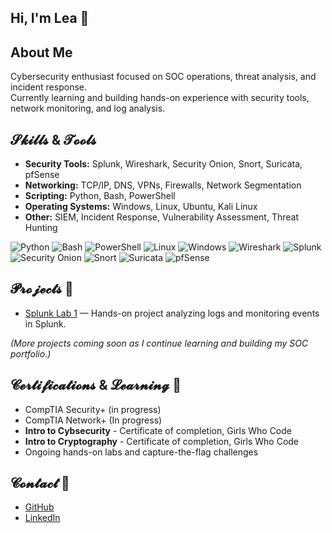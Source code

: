 ## Hi, I'm Lea 👋

## About Me
Cybersecurity enthusiast focused on SOC operations, threat analysis, and incident response.  
Currently learning and building hands-on experience with security tools, network monitoring, and log analysis.  

## 𝓢𝓴𝓲𝓵𝓵𝓼 & 𝓣𝓸𝓸𝓵𝓼
- **Security Tools:** Splunk, Wireshark, Security Onion, Snort, Suricata, pfSense  
- **Networking:** TCP/IP, DNS, VPNs, Firewalls, Network Segmentation  
- **Scripting:** Python, Bash, PowerShell  
- **Operating Systems:** Windows, Linux, Ubuntu, Kali Linux  
- **Other:** SIEM, Incident Response, Vulnerability Assessment, Threat Hunting  

![Python](https://img.shields.io/badge/Python-3776AB?style=for-the-badge&logo=python&logoColor=white)
![Bash](https://img.shields.io/badge/Bash-4EAA25?style=for-the-badge&logo=gnu-bash&logoColor=white)
![PowerShell](https://img.shields.io/badge/PowerShell-012456?style=for-the-badge&logo=powershell&logoColor=white)
![Linux](https://img.shields.io/badge/Linux-FCC624?style=for-the-badge&logo=linux&logoColor=black)
![Windows](https://img.shields.io/badge/Windows-0078D6?style=for-the-badge&logo=windows&logoColor=white)
![Wireshark](https://img.shields.io/badge/Wireshark-Blue?style=for-the-badge&logo=wireshark&logoColor=white)
![Splunk](https://img.shields.io/badge/Splunk-Black?style=for-the-badge&logo=splunk&logoColor=white)
![Security Onion](https://img.shields.io/badge/Security_Onion-1C1C1C?style=for-the-badge&logoColor=white)
![Snort](https://img.shields.io/badge/Snort-Orange?style=for-the-badge&logoColor=white)
![Suricata](https://img.shields.io/badge/Suricata-Red?style=for-the-badge&logoColor=white)
![pfSense](https://img.shields.io/badge/pfSense-Blue?style=for-the-badge&logoColor=white)

## 𝓟𝓻𝓸𝓳𝓮𝓬𝓽𝓼 📌
- [Splunk Lab 1](https://github.com/leah201000-dev/splunk-lab1) — Hands-on project analyzing logs and monitoring events in Splunk.  

*(More projects coming soon as I continue learning and building my SOC portfolio.)*

## 𝓒𝓮𝓻𝓽𝓲𝓯𝓲𝓬𝓪𝓽𝓲𝓸𝓷𝓼 & 𝓛𝓮𝓪𝓻𝓷𝓲𝓷𝓰 📃
- CompTIA Security+ (in progress)
- CompTIA Network+ (In progress)
- **Intro to Cybsecurity** - Certificate of completion, Girls Who Code
- **Intro to Cryptography** - Certificate of completion, Girls Who Code    
- Ongoing hands-on labs and capture-the-flag challenges  

## 𝓒𝓸𝓷𝓽𝓪𝓬𝓽 📩
- [GitHub](https://github.com/leah201000-dev)  
- [LinkedIn](https://www.linkedin.com/in/lea-herrera-439b02301/) 
